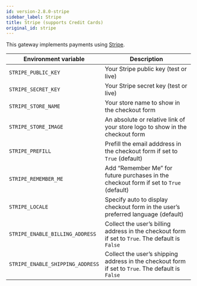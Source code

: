 ```yaml
---
id: version-2.8.0-stripe
sidebar_label: Stripe
title: Stripe (supports Credit Cards)
original_id: stripe
---
```


This gateway implements payments using [Stripe](https://stripe.com/).

| Environment variable | Description |
| --- | --- |
| `STRIPE_PUBLIC_KEY` | Your Stripe public key (test or live) |
| `STRIPE_SECRET_KEY` | Your Stripe secret key (test or live) |
| `STRIPE_STORE_NAME` | Your store name to show in the checkout form |
| `STRIPE_STORE_IMAGE` | An absolute or relative link of your store logo to show in the checkout form |
| `STRIPE_PREFILL` | Prefill the email adddress in the checkout form if set to `True` (default) |
| `STRIPE_REMEMBER_ME` | Add “Remember Me” for future purchases in the checkout form if set to `True` (default) |
| `STRIPE_LOCALE` | Specify auto to display checkout form in the user’s preferred language (default) |
| `STRIPE_ENABLE_BILLING_ADDRESS` | Collect the user’s billing address in the checkout form if set to `True`. The default is `False` |
| `STRIPE_ENABLE_SHIPPING_ADDRESS` | Collect the user’s shipping address in the checkout form if set to `True`. The default is `False` |
